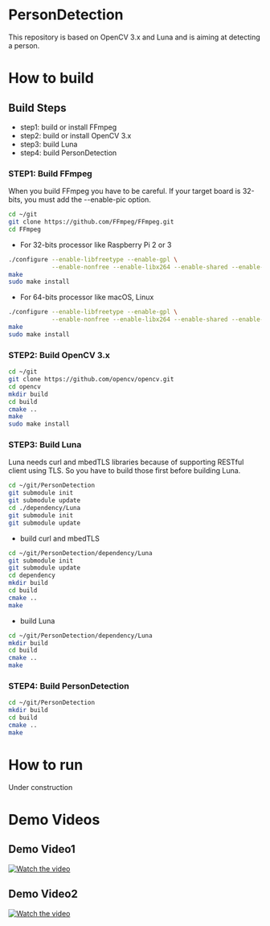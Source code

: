 # PersonDetection
This repository is based on OpenCV 3.x and Luna and is aiming at detecting a person.

# How to build
## Build Steps
* step1: build or install FFmpeg
* step2: build or install OpenCV 3.x
* step3: build Luna
* step4: build PersonDetection

### STEP1: Build FFmpeg
When you build FFmpeg you have to be careful. If your target board is 32-bits, you must add the --enable-pic option.

```bash
cd ~/git
git clone https://github.com/FFmpeg/FFmpeg.git
cd FFmpeg
```

* For 32-bits processor like Raspberry Pi 2 or 3
```bash
./configure --enable-libfreetype --enable-gpl \
            --enable-nonfree --enable-libx264 --enable-shared --enable-pic
make
sudo make install
```

* For 64-bits processor like macOS, Linux
```bash
./configure --enable-libfreetype --enable-gpl \
            --enable-nonfree --enable-libx264 --enable-shared --enable-pic
make
sudo make install
```

### STEP2: Build OpenCV 3.x
```bash
cd ~/git
git clone https://github.com/opencv/opencv.git
cd opencv
mkdir build
cd build
cmake ..
make
sudo make install
```

### STEP3: Build Luna
Luna needs curl and mbedTLS libraries because of supporting RESTful client using TLS.
So you have to build those first before building Luna.

```bash
cd ~/git/PersonDetection
git submodule init
git submodule update
cd ./dependency/Luna
git submodule init
git submodule update
```

* build curl and mbedTLS
```bash
cd ~/git/PersonDetection/dependency/Luna
git submodule init
git submodule update
cd dependency
mkdir build
cd build
cmake ..
make
```

* build Luna
```bash
cd ~/git/PersonDetection/dependency/Luna
mkdir build
cd build
cmake ..
make
```

### STEP4: Build PersonDetection
```bash
cd ~/git/PersonDetection
mkdir build
cd build
cmake ..
make
```

# How to run
Under construction


# Demo Videos
## Demo Video1
[![Watch the video](https://img.youtube.com/vi/IzlVuL8iwe4/0.jpg)](https://youtu.be/IzlVuL8iwe4)

## Demo Video2
[![Watch the video](https://img.youtube.com/vi/vt96ou7Z3K0/0.jpg)](https://youtu.be/vt96ou7Z3K0)
